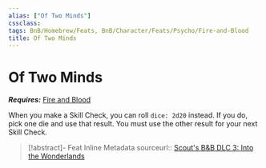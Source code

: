 ```yaml
---
alias: ["Of Two Minds"]
cssclass: 
tags: BnB/Homebrew/Feats, BnB/Character/Feats/Psycho/Fire-and-Blood
title: Of Two Minds
---
```


# Of Two Minds
***Requires:*** [Fire and Blood](Fire-and-Blood)

When you make a Skill Check, you can roll `dice: 2d20` instead.
If you do, pick one die and use that result.
You must use the other result for your next Skill Check.

> [!abstract]- Feat Inline Metadata
> sourceurl:: [Scout's B&B DLC 3: Into the Wonderlands](https://docs.google.com/document/d/1MLOgrWwcLNTnP9PuXrKiLImy7SUh4hXO8arVUAlmdp0/edit)
